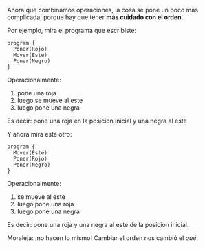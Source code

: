 Ahora que combinamos operaciones, la cosa se pone un poco más complicada, porque hay que tener **más cuidado con el orden**.

Por ejemplo, mira el programa que escribiste:

```puppet
program {
  Poner(Rojo)
  Mover(Este)
  Poner(Negro)
}
```

Operacionalmente:

1. pone una roja
1. luego se mueve al este
1. luego pone una negra

Es decir: pone una roja en la posicion inicial y una negra al este

Y ahora mira este otro:

```puppet
program {
  Mover(Este)
  Poner(Rojo)
  Poner(Negro)
}
```

Operacionalmente:

1. se mueve al este
1. luego pone una roja
1. luego pone una negra

Es decir: pone una roja y una negra al este de la posición inicial.

Moraleja: ¡no hacen lo mismo! Cambiar el orden nos cambió el _qué_.

